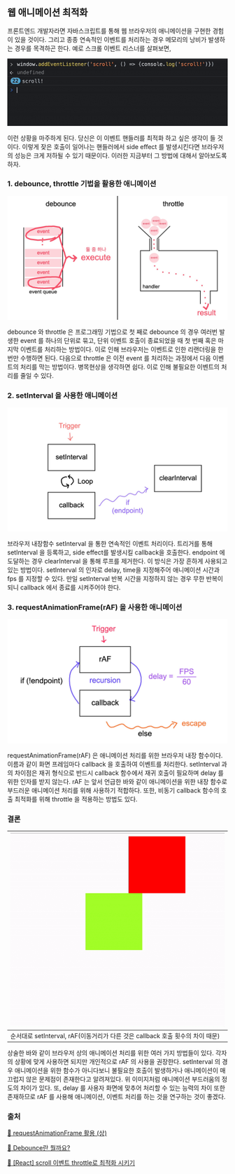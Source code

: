 ## 웹 애니메이션 최적화

프론트엔드 개발자라면 자바스크립트를 통해 웹 브라우저의 애니메이션을 구현한 경험이 있을 것이다. 그리고 종종 연속적인 이벤트를 처리하는 경우 메모리의 낭비가 발생하는 경우를 목격하곤 한다. 예로 스크롤 이벤트 리스너를 살펴보면,

![scroll](./assets/scroll.gif)

이런 상황을 마주하게 된다.  당신은 이 이벤트 핸들러를 최적화 하고 싶은 생각이 들 것이다. 이렇게 잦은 호출이 일어나는 핸들러에서 side effect 를 발생시킨다면 브라우저의 성능은 크게 저하될 수 있기 때문이다. 이러한 지금부터 그 방법에 대해서 알아보도록 하자.



### 1. debounce, throttle 기법을 활용한 애니메이션

![debounce:throttle](./assets/debounce_vs_throttle.jpg)

debounce 와 throttle 은 프로그래밍 기법으로 첫 째로 debounce 의 경우 여러번 발생한 event 를 하나의 단위로 묶고, 단위 이벤트 호출이 종료되었을 때 첫 번째 혹은 마지막 이벤트를 처리하는 방법이다. 이로 인해 브라우저는 이벤트로 인한 리랜더링을 한 번만 수행하면 된다. 다음으로 throttle 은 이전 event 를 처리하는 과정에서 다음 이벤트의 처리를 막는 방법이다. 병목현상을 생각하면 쉽다. 이로 인해 불필요한 이벤트의 처리를 줄일 수 있다.



### 2. setInterval 을 사용한 애니메이션

![setInterval](./assets/setInterval.jpg)

브라우저 내장함수 setInterval 을 통한 연속적인 이벤트 처리이다. 트리거를 통해 setInterval 을 등록하고, side effect를 발생시킬 callback을 호출한다. endpoint 에 도달하는 경우 clearInterval 을 통해 루프를 제거한다. 이 방식은 가장 흔하게 사용되고 있는 방법이다. setInterval 의 인자로 delay, time을 지정해주어 애니메이션 시간과 fps 를 지정할 수 있다. 만일 setInterval 반복 시간을 지정하지 않는 경우 무한 반복이 되니 callback 에서 종료를 시켜주어야 한다.



### 3. requestAnimationFrame(rAF) 을 사용한 애니메이션

![rAF](./assets/rAF.jpg)

requestAnimationFrame(rAF) 은 애니메이션 처리를 위한 브라우저 내장 함수이다. 이름과 같이 화면 프레임마다 callback 을 호출하여 이벤트를 처리한다. setInterval 과의 차이점은 재귀 형식으로 반드시 callback 함수에서 재귀 호출이 필요하며 delay 를 위한 인자를 받지 않는다. rAF 는 앞서 언급한 바와 같이 애니메이션을 위한 내장 함수로 부드러운 애니메이션 처리를 위해 사용하기 적합하다. 또한, 비동기 callback 함수의 호출 최적화를 위해 throttle 을 적용하는 방법도 있다.



### 결론

| ![setInterval_vs_rAF](./assets/setInterval_vs_rAF.gif)       |
| ------------------------------------------------------------ |
| 순서대로 setInterval, rAF(이동거리가 다른 것은 callback 호출 횟수의 차이 때문) |

 상술한 바와 같이 브라우저 상의 애니메이션 처리를 위한 여러 가지 방법들이 있다. 각자의 상황에 맞게 사용하면 되지만 개인적으로 rAF 의 사용을 권장한다. setInterval 의 경우 애니메이션을 위한 함수가 아니다보니 불필요한 호출이 발생하거나 애니메이션이 매끄럽지 않은 문제점이 존재한다고 알려져있다. 위 이미지처럼 애니메이션 부드러움의 정도의 차이가 있다.  또, delay 를 사용자 화면에 맞추어 처리할 수 있는 능력의 차이 또한 존재하므로 rAF 를 사용해 애니메이션, 이벤트 처리를 하는 것을 연구하는 것이 좋겠다.



### 출처

[🔗 requestAnimationFrame 활용 (상)](https://velog.io/@younghwanjoe/requestAnimationFrame%EC%9D%84-%EC%82%AC%EC%9A%A9%ED%95%98%EC%97%AC-%EC%95%A0%EB%8B%88%EB%A9%94%EC%9D%B4%EC%85%98-%EA%B5%AC%ED%98%84%ED%95%98%EA%B8%B0-%EC%83%81)

[🔗 Debounce란 뭘까요?](https://medium.com/@feanar/debounce%EB%9E%80-%EB%AD%98%EA%B9%8C%EC%9A%94-82204c8b953f)

[🔗 [React] scroll 이벤트 throttle로 최적화 시키기](https://mengkki.netlify.app/React/2021-01-13-scroll%20optimization/)